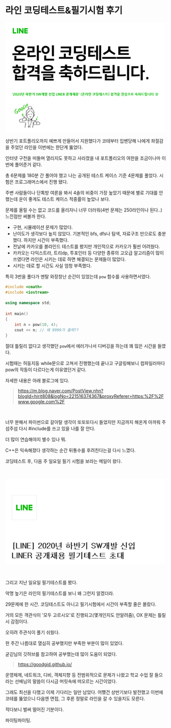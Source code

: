 # 라인 코딩테스트&필기시험 후기

![](./src/line.png)


상반기 포트폴리오까지 예쁘게 만들어서 지원했다가 코테부터 입벤당해 나에게 좌절감을 주었던 라인을 이번에는 한단계 뚫었다.

인터넷 구천을 떠돌며 열리지도 못하고 사라졌을 내 포트폴리오의 여한을 조금이나마 이번에 풀어준거 같다.

총 6문제를 180분 간 풀어야 했고 나는 공개된 테스트 케이스 기준 4문제를 풀었다. 시험은 프로그래머스에서 진행 됐다.

주변 사람들이나 단톡방 여론을 봐서 4솔의 비중이 가장 높았기 때문에 별로 기대를 안했는데 운이 좋게도 테스트 케이스 적중률이 높았나 보다.

문제를 올릴 수는 없고 코드를 올리자니 너무 더러워(4번 문제는 250라인이나 된다..) 느낀점만 써볼까 한다.

- 구현, 시뮬레이션 문제가 많았다. 
- 난이도가 생각보다 높지 않았다. 기본적인 bfs, dfs나 탐색, 자료구조 만으로도 충분했다. 하지만 시간이 부족했다. 
- 전날에 카카오를 블라인드 테스트를 봤지만 개인적으로 카카오가 훨씬 어려웠다. 
- 카카오는 다익스트라, 트리dp, 투포인터 등 다양한 종류의 고오급 알고리즘이 많이 쓰였다면 라인은 시키는 데로 하면 해결되는 문제들이 많았다.
- 시키는 데로 할 시간도 사실 엄청 부족했다.

특히 3번을 풀다가 멘탈 와장창난 순간이 있었는데 ```pow``` 함수를 사용하면서였다. 

```cpp
#include <cmath>
#include <iostream>

using namespace std;

int main()
{
    int n = pow(10, 4);
    cout << n; // 왜 9999가 출력??
}
```
절대 틀릴리 없다고 생각했던 ```pow```에서 에러가나서 디버깅을 하는데 꽤 많은 시간을 들였다. 

시험때는 허둥지둥 while문으로 고쳐서 진행했는데 끝나고 구글링해보니 컴파일러마다 pow의 작동이 다르다는게 이유였던거 같다.

자세한 내용은 아래 블로그에 있다.
> https://m.blog.naver.com/PostView.nhn?blogId=hirit808&logNo=221516374367&proxyReferer=https:%2F%2Fwww.google.com%2F

<br>

너무 분해서 파이썬으로 갈아탈 생각이 또또또다시 들었지만 지금까지 해온게 아까워 주섬주섬 다시 #include를 쓰고 있을 나를 잘 안다.

더 많이 연습해야지 별수 있나 뭐.

 C++은 익숙해졌다 생각하는 순간 뒤통수를 후려친다는걸 다시 느꼈다.

 코딩테스트 후, 다음 주 일요일 필기 시험을 보라는 메일이 왔다.

 <br>

 
![](./src/line_writing.png)

 <br>

그리고 지난 일요일 필기테스트를 봤다.

악명 높기은 라인의 필기테스트를 보니 왜 그런지 알겠더라.

29문제에 한 시간. 코딩테스트도 아니고 필기시험에서 시간이 부족할 줄은 몰랐다.

거의 모든 객관식이 '모두 고르시오'로 진행되고(몇개인지도 안알려줌), OX 문제는 틀릴시 감점이다.

오히려 주관식이 풀기 쉬웠다.

한 주간 나름대로 열심히 공부했지만 부족한 부분이 많이 있었다. 

굳긷님의 깃허브를 참고하여 공부했는데 많이 도움이 되었다.
> https://goodgid.github.io/

운영체제, 네트워크, 디비, 객체지향 등 전범위적으로 문제가 나왔고 학교 수업 잘 들으라는 선배님의 말씀이 다시금 머릿속에 떠오르는 시간이었다. 

그래도 최선을 다했고 이제 기다리는 일만 남았다. 어쨌건 상반기보다 발전했고 이번에 코테를 뚫었으니 다음엔 면접, 그 후론 정말로 라인을 갈 수 있을지도 모른다.

적다보니 벌써 떨어진 기분이다.

파이팅파이팅.